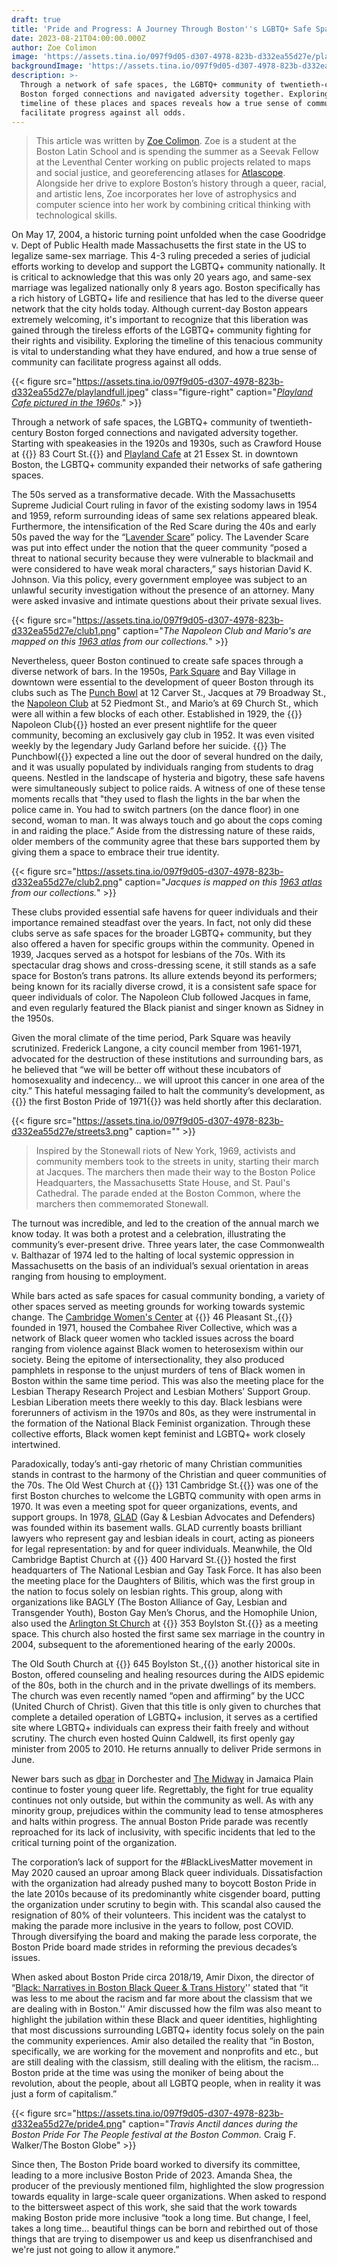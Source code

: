 ```yaml
---
draft: true
title: 'Pride and Progress: A Journey Through Boston''s LGBTQ+ Safe Spaces'
date: 2023-08-21T04:00:00.000Z
author: Zoe Colimon
image: 'https://assets.tina.io/097f9d05-d307-4978-823b-d332ea55d27e/playland.jpg'
backgroundImage: 'https://assets.tina.io/097f9d05-d307-4978-823b-d332ea55d27e/playland.jpg'
description: >-
  Through a network of safe spaces, the LGBTQ+ community of twentieth-century
  Boston forged connections and navigated adversity together. Exploring the
  timeline of these places and spaces reveals how a true sense of community can
  facilitate progress against all odds.
---
```


> This article was written by [Zoe Colimon](https://www.leventhalmap.org/about/people/zoe-colimon/). Zoe is a student at the Boston Latin School and is spending the summer as a Seevak Fellow at the Leventhal Center working on public projects related to maps and social justice, and georeferencing atlases for [Atlascope](https://www.atlascope.org/). Alongside her drive to explore Boston’s history through a queer, racial, and artistic lens, Zoe incorporates her love of astrophysics and computer science into her work by combining critical thinking with technological skills.

On May 17, 2004, a historic turning point unfolded when the case Goodridge v. Dept of Public Health made Massachusetts the first state in the US to legalize same-sex marriage. This 4-3 ruling preceded a series of judicial efforts working to develop and support the LGBTQ+ community nationally. It is critical to acknowledge that this was only 20 years ago, and same-sex marriage was legalized nationally only 8 years ago. Boston specifically has a rich history of LGBTQ+ life and resilience that has led to the diverse queer network that the city holds today. Although current-day Boston appears extremely welcoming, it's important to recognize that this liberation was gained through the tireless efforts of the LGBTQ+ community fighting for their rights and visibility. Exploring the timeline of this tenacious community is vital to understanding what they have endured, and how a true sense of community can facilitate progress against all odds.

{{< figure src="https://assets.tina.io/097f9d05-d307-4978-823b-d332ea55d27e/playlandfull.jpeg" class="figure-right" caption="[*Playland Cafe pictured in the 1960s*](https://www.flickr.com/photos/cityofbostonarchives/12776601015)." >}}

Through a network of safe spaces, the LGBTQ+ community of twentieth-century Boston forged connections and navigated adversity together. Starting with speakeasies in the 1920s and 1930s, such as Crawford House at {{<popup img-src="https://assets.tina.io/097f9d05-d307-4978-823b-d332ea55d27e/crawfordhouse.png" target="blank">}} 83 Court St.{{</popup>}} and [Playland Cafe](https://www.wbur.org/news/2021/06/29/boston-lost-lgbtq-spaces-playland-georden-west) at 21 Essex St. in downtown Boston, the LGBTQ+ community expanded their networks of safe gathering spaces. 

The 50s served as a transformative decade. With the Massachusetts Supreme Judicial Court ruling in favor of the existing sodomy laws in 1954 and 1959, reform surrounding ideas of same sex relations appeared bleak. Furthermore, the intensification of the Red Scare during the 40s and early 50s paved the way for the “[Lavender Scare](https://www.archives.gov/publications/prologue/2016/summer/lavender.html)” policy. The Lavender Scare was put into effect under the notion that the queer community “posed a threat to national security because they were vulnerable to blackmail and were considered to have weak moral characters,” says historian David K. Johnson. Via this policy, every government employee was subject to an unlawful security investigation without the presence of an attorney. Many were asked invasive and intimate questions about their private sexual lives.

{{< figure src="https://assets.tina.io/097f9d05-d307-4978-823b-d332ea55d27e/club1.png" caption="*The Napoleon Club and Mario's are mapped on this [1963 atlas](https://bpl.bibliocommons.com/v2/record/S75C3123914) from our collections.*" >}}

Nevertheless, queer Boston continued to create safe spaces through a diverse network of bars. In the 1950s, [Park Square](https://markthomaskrone.wordpress.com/tag/the-punch-bowl/) and Bay Village in downtown were essential to the development of queer Boston through its clubs such as The [Punch Bowl](https://mangozeen.blogspot.com/2013/10/the-punch-bowl-boston.html) at 12 Carver St., Jacques at 79 Broadway St., the [Napoleon Club](https://www.historyproject.org/sites/default/files/images_nonwebsite/stonewall50/napoleons-sign.jpg) at 52 Piedmont St., and Mario’s at 69 Church St., which were all within a few blocks of each other. Established in 1929, the {{<popup img-src="https://www.historyproject.org/sites/default/files/images_nonwebsite/stonewall50/napoleons-sign.jpg" target="blank">}} Napoleon Club{{</popup>}} hosted an ever present nightlife for the queer community, becoming an exclusively gay club in 1952. It was even visited weekly by the legendary Judy Garland before her suicide. {{<popup img-src="https://assets.tina.io/097f9d05-d307-4978-823b-d332ea55d27e/punchbowl.jpeg" target="blank">}} The Punchbowl{{</popup>}} expected a line out the door of several hundred on the daily, and it was usually populated by individuals ranging from students to drag queens. Nestled in the landscape of hysteria and bigotry, these safe havens were simultaneously subject to police raids. A witness of one of these tense moments recalls that "they used to flash the lights in the bar when the police came in. You had to switch partners (on the dance floor) in one second, woman to man. It was always touch and go about the cops coming in and raiding the place.” Aside from the distressing nature of these raids, older members of the community agree that these bars supported them by giving them a space to embrace their true identity.

{{< figure src="https://assets.tina.io/097f9d05-d307-4978-823b-d332ea55d27e/club2.png" caption="*Jacques is mapped on this [1963 atlas](https://bpl.bibliocommons.com/v2/record/S75C3123914) from our collections.*" >}}

These clubs provided essential safe havens for queer individuals and their importance remained steadfast over the years. In fact, not only did these clubs serve as safe spaces for the broader LGBTQ+ community, but they also offered a haven for specific groups within the community. Opened in 1939, Jacques served as a hotspot for lesbians of the 70s. With its spectacular drag shows and cross-dressing scene, it still stands as a safe space for Boston’s trans patrons. Its allure extends beyond its performers; being known for its racially diverse crowd, it is a consistent safe space for queer individuals of color. The Napoleon Club followed Jacques in fame, and even regularly featured the Black pianist and singer known as Sidney in the 1950s.

Given the moral climate of the time period, Park Square was heavily scrutinized. Frederick Langone, a city council member from 1961-1971, advocated for the destruction of these institutions and surrounding bars, as he believed that “we will be better off without these incubators of homosexuality and indecency… we will uproot this cancer in one area of the city.” This hateful messaging failed to halt the community’s development, as {{<popup img-src="https://cdn10.bostonmagazine.com/wp-content/uploads/sites/2/2015/05/boston-pride.jpg" target="blank">}} the first Boston Pride of 1971{{</popup>}} was held shortly after this declaration.

{{< figure src="https://assets.tina.io/097f9d05-d307-4978-823b-d332ea55d27e/streets3.png" caption="" >}}

> Inspired by the Stonewall riots of New York, 1969, activists and community members took to the streets in unity, starting their march at Jacques. The marchers then made their way to the Boston Police Headquarters, the Massachusetts State House, and St. Paul's Cathedral. The parade ended at the Boston Common, where the marchers then commemorated Stonewall. 

The turnout was incredible, and led to the creation of the annual march we know today. It was both a protest and a celebration, illustrating the community’s ever-present drive. Three years later, the case Commonwealth v. Balthazar of 1974 led to the halting of local systemic oppression in Massachusetts on the basis of an individual’s sexual orientation in areas ranging from housing to employment.

While bars acted as safe spaces for casual community bonding, a variety of other spaces served as meeting grounds for working towards systemic change. The [Cambridge Women's Center](https://www.cambridgewomenscenter.org/our-history) at {{<popup img-src="https://assets.tina.io/097f9d05-d307-4978-823b-d332ea55d27e/womens-center.png" target="blank">}} 46 Pleasant St.,{{</popup>}} founded in 1971, housed the Combahee River Collective, which was a network of Black queer women who tackled issues across the board ranging from violence against Black women to heterosexism within our society. Being the epitome of intersectionality, they also produced pamphlets in response to the unjust murders of tens of Black women in Boston within the same time period. This was also the meeting place for the Lesbian Therapy Research Project and Lesbian Mothers’ Support Group. Lesbian Liberation meets there weekly to this day. Black lesbians were forerunners of activism in the 1970s and 80s, as they were instrumental in the formation of the National Black Feminist organization. Through these collective efforts, Black women kept feminist and LGBTQ+ work closely intertwined.

Paradoxically, today’s anti-gay rhetoric of many Christian communities stands in contrast to the harmony of the Christian and queer communities of the 70s. The Old West Church at {{<popup img-src="https://assets.tina.io/097f9d05-d307-4978-823b-d332ea55d27e/old-west-church.png" target="blank">}} 131 Cambridge St.{{</popup>}} was one of the first Boston churches to welcome the LGBTQ community with open arms in 1970. It was even a meeting spot for queer organizations, events, and support groups. In 1978, [GLAD](http://www.glad.org/) (Gay & Lesbian Advocates and Defenders) was founded within its basement walls. GLAD currently boasts brilliant lawyers who represent gay and lesbian ideals in court, acting as pioneers for legal representation: by and for queer individuals. Meanwhile, the Old Cambridge Baptist Church at {{<popup img-src="https://assets.tina.io/097f9d05-d307-4978-823b-d332ea55d27e/cambridge-baptist.png" target="blank">}} 400 Harvard St.{{</popup>}} hosted the first headquarters of The National Lesbian and Gay Task Force. It has also been the meeting place for the Daughters of Bilitis, which was the first group in the nation to focus solely on lesbian rights. This group, along with organizations like BAGLY (The Boston Alliance of Gay, Lesbian and Transgender Youth), Boston Gay Men’s Chorus, and the Homophile Union, also used the [Arlington St Church](https://www.bostonglobe.com/2022/12/18/arts/arlington-street-church-wants-be-home-holidays-lgbtq-community/?event=event12) at {{<popup img-src="https://assets.tina.io/097f9d05-d307-4978-823b-d332ea55d27e/arlington-church.png" target="blank">}} 353 Boylston St.{{</popup>}} as a meeting space. This church also hosted the first same sex marriage in the country in 2004, subsequent to the aforementioned hearing of the early 2000s.

The Old South Church at {{<popup img-src="https://assets.tina.io/097f9d05-d307-4978-823b-d332ea55d27e/old-south-church.png" target="blank">}} 645 Boylston St.,{{</popup>}} another historical site in Boston, offered counseling and healing resources during the AIDS epidemic of the 80s, both in the church and in the private dwellings of its members. The church was even recently named “open and affirming” by the UCC (United Church of Christ). Given that this title is only given to churches that complete a detailed operation of LGBTQ+ inclusion, it serves as a certified site where LGBTQ+ individuals can express their faith freely and without scrutiny. The church even hosted Quinn Caldwell, its first openly gay minister from 2005 to 2010. He returns annually to deliver Pride sermons in June.

Newer bars such as [dbar](https://www.dbarboston.com/) in Dorchester and [The Midway](https://midwaycafe.com/) in Jamaica Plain continue to foster young queer life. Regrettably, the fight for true equality continues not only outside, but within the community as well. As with any minority group, prejudices within the community lead to tense atmospheres and halts within progress. The annual Boston Pride parade was recently reproached for its lack of inclusivity, with specific incidents that led to the critical turning point of the organization.

The corporation’s lack of support for the #BlackLivesMatter movement in May 2020 caused an uproar among Black queer individuals. Dissatisfaction with the organization had already pushed many to boycott Boston Pride in the late 2010s because of its predominantly white cisgender board, putting the organization under scrutiny to begin with. This scandal also caused the resignation of 80% of their volunteers. This incident was the catalyst to making the parade more inclusive in the years to follow, post COVID. Through diversifying the board and making the parade less corporate, the Boston Pride board made strides in reforming the previous decades’s issues.

When asked about Boston Pride circa 2018/19, Amir Dixon, the director of “[Black: Narratives in Boston Black Queer & Trans History](https://www.lesbigayurbanfoundation.org/event-details/BLACK)'' stated that “it was less to me about the racism and far more about the classism that we are dealing with in Boston.'' Amir discussed how the film was also meant to highlight the jubilation within these Black and queer identities, highlighting that most discussions surrounding LGBTQ+ identity focus solely on the pain the community experiences. Amir also detailed the reality that “in Boston, specifically, we are working for the movement and nonprofits and etc., but are still dealing with the classism, still dealing with the elitism, the racism…Boston pride at the time was using the moniker of being about the revolution, about the people, about all LGBTQ people, when in reality it was just a form of capitalism.”

{{< figure src="https://assets.tina.io/097f9d05-d307-4978-823b-d332ea55d27e/pride4.png" caption="*Travis Anctil dances during the Boston Pride For The People festival at the Boston Common.* Craig F. Walker/The Boston Globe" >}}

Since then, The Boston Pride board worked to diversify its committee, leading to a more inclusive Boston Pride of 2023. Amanda Shea, the producer of the previously mentioned film, highlighted the slow progression towards equality in large-scale queer organizations. When asked to respond to the bittersweet aspect of this work, she said that the work towards making Boston pride more inclusive “took a long time. But change, I feel, takes a long time… beautiful things can be born and rebirthed out of those things that are trying to disempower us and keep us disenfranchised and we're just not going to allow it anymore.”
